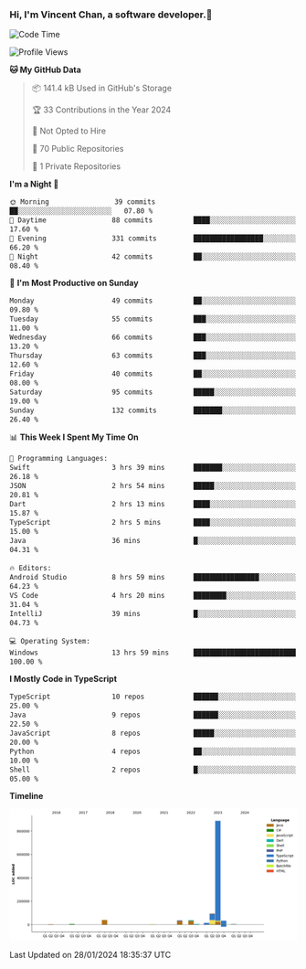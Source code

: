 ### Hi, I'm Vincent Chan, a software developer.👋

<!--
**hkvincent/hkvincent** is a ✨ _special_ ✨ repository because its `README.md` (this file) appears on your GitHub profile.

Here are some ideas to get you started:

- 🔭 I’m currently working on ...
- 🌱 I’m currently learning ...
- 👯 I’m looking to collaborate on ...
- 🤔 I’m looking for help with ...
- 💬 Ask me about ...
- 📫 How to reach me: ...
- 😄 Pronouns: ...
- ⚡ Fun fact: ...
-->
<!--START_SECTION:waka-->
![Code Time](http://img.shields.io/badge/Code%20Time-756%20hrs%2042%20mins-blue)

![Profile Views](http://img.shields.io/badge/Profile%20Views-0-blue)

**🐱 My GitHub Data** 

> 📦 141.4 kB Used in GitHub's Storage 
 > 
> 🏆 33 Contributions in the Year 2024
 > 
> 🚫 Not Opted to Hire
 > 
> 📜 70 Public Repositories 
 > 
> 🔑 1 Private Repositories 
 > 
**I'm a Night 🦉** 

```text
🌞 Morning                39 commits          ██░░░░░░░░░░░░░░░░░░░░░░░   07.80 % 
🌆 Daytime                88 commits          ████░░░░░░░░░░░░░░░░░░░░░   17.60 % 
🌃 Evening                331 commits         █████████████████░░░░░░░░   66.20 % 
🌙 Night                  42 commits          ██░░░░░░░░░░░░░░░░░░░░░░░   08.40 % 
```
📅 **I'm Most Productive on Sunday** 

```text
Monday                   49 commits          ██░░░░░░░░░░░░░░░░░░░░░░░   09.80 % 
Tuesday                  55 commits          ███░░░░░░░░░░░░░░░░░░░░░░   11.00 % 
Wednesday                66 commits          ███░░░░░░░░░░░░░░░░░░░░░░   13.20 % 
Thursday                 63 commits          ███░░░░░░░░░░░░░░░░░░░░░░   12.60 % 
Friday                   40 commits          ██░░░░░░░░░░░░░░░░░░░░░░░   08.00 % 
Saturday                 95 commits          █████░░░░░░░░░░░░░░░░░░░░   19.00 % 
Sunday                   132 commits         ███████░░░░░░░░░░░░░░░░░░   26.40 % 
```


📊 **This Week I Spent My Time On** 

```text
💬 Programming Languages: 
Swift                    3 hrs 39 mins       ███████░░░░░░░░░░░░░░░░░░   26.18 % 
JSON                     2 hrs 54 mins       █████░░░░░░░░░░░░░░░░░░░░   20.81 % 
Dart                     2 hrs 13 mins       ████░░░░░░░░░░░░░░░░░░░░░   15.87 % 
TypeScript               2 hrs 5 mins        ████░░░░░░░░░░░░░░░░░░░░░   15.00 % 
Java                     36 mins             █░░░░░░░░░░░░░░░░░░░░░░░░   04.31 % 

🔥 Editors: 
Android Studio           8 hrs 59 mins       ████████████████░░░░░░░░░   64.23 % 
VS Code                  4 hrs 20 mins       ████████░░░░░░░░░░░░░░░░░   31.04 % 
IntelliJ                 39 mins             █░░░░░░░░░░░░░░░░░░░░░░░░   04.73 % 

💻 Operating System: 
Windows                  13 hrs 59 mins      █████████████████████████   100.00 % 
```

**I Mostly Code in TypeScript** 

```text
TypeScript               10 repos            ██████░░░░░░░░░░░░░░░░░░░   25.00 % 
Java                     9 repos             ██████░░░░░░░░░░░░░░░░░░░   22.50 % 
JavaScript               8 repos             █████░░░░░░░░░░░░░░░░░░░░   20.00 % 
Python                   4 repos             ██░░░░░░░░░░░░░░░░░░░░░░░   10.00 % 
Shell                    2 repos             █░░░░░░░░░░░░░░░░░░░░░░░░   05.00 % 
```



**Timeline**

![Lines of Code chart](https://raw.githubusercontent.com/hkvincent/hkvincent/main/assets/bar_graph.png)


 Last Updated on 28/01/2024 18:35:37 UTC
<!--END_SECTION:waka-->
